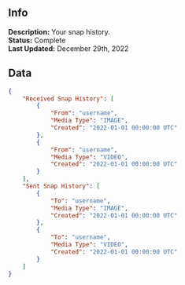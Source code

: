 ## Info
**Description:** Your snap history.\
**Status:** Complete\
**Last Updated:** December 29th, 2022

## Data
```json
{
    "Received Snap History": [
        {
            "From": "username",
            "Media Type": "IMAGE",
            "Created": "2022-01-01 00:00:00 UTC"
        },
        {
            "From": "username",
            "Media Type": "VIDEO",
            "Created": "2022-01-01 00:00:00 UTC"
        }
    ],
    "Sent Snap History": [
        {
            "To": "username",
            "Media Type": "IMAGE",
            "Created": "2022-01-01 00:00:00 UTC"
        },
        {
            "To": "username",
            "Media Type": "VIDEO",
            "Created": "2022-01-01 00:00:00 UTC"
        }
    ]
}
```